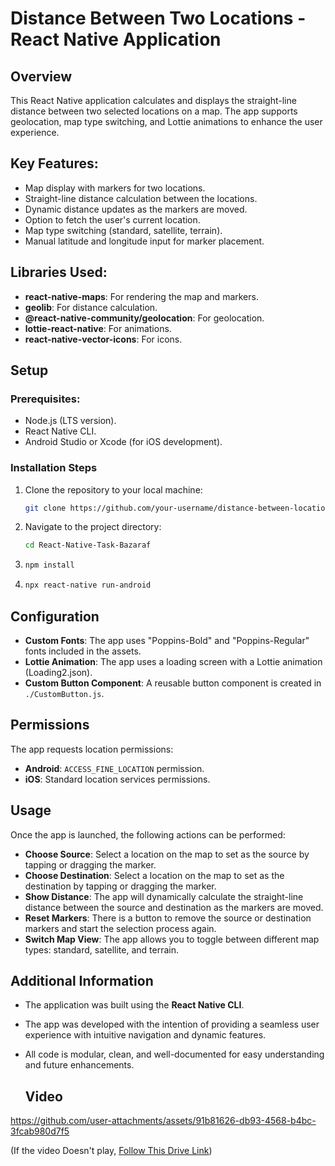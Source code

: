 # Distance Between Two Locations - React Native Application

## Overview

This React Native application calculates and displays the straight-line distance between two selected locations on a map. The app supports geolocation, map type switching, and Lottie animations to enhance the user experience.

## Key Features:

- Map display with markers for two locations.
- Straight-line distance calculation between the locations.
- Dynamic distance updates as the markers are moved.
- Option to fetch the user's current location.
- Map type switching (standard, satellite, terrain).
- Manual latitude and longitude input for marker placement.

## Libraries Used:

- **react-native-maps**: For rendering the map and markers.
- **geolib**: For distance calculation.
- **@react-native-community/geolocation**: For geolocation.
- **lottie-react-native**: For animations.
- **react-native-vector-icons**: For icons.

## Setup

### Prerequisites:

- Node.js (LTS version).
- React Native CLI.
- Android Studio or Xcode (for iOS development).

### Installation Steps

1. Clone the repository to your local machine:

   ```bash
   git clone https://github.com/your-username/distance-between-locations.git

   ```

2. Navigate to the project directory:

   ```bash
   cd React-Native-Task-Bazaraf

   ```

3. ```bash
   npm install

   ```

4. ```bash
   npx react-native run-android
   ```

## Configuration

- **Custom Fonts**: The app uses "Poppins-Bold" and "Poppins-Regular" fonts included in the assets.
- **Lottie Animation**: The app uses a loading screen with a Lottie animation (Loading2.json).
- **Custom Button Component**: A reusable button component is created in `./CustomButton.js`.

## Permissions

The app requests location permissions:

- **Android**: `ACCESS_FINE_LOCATION` permission.
- **iOS**: Standard location services permissions.

## Usage

Once the app is launched, the following actions can be performed:

- **Choose Source**: Select a location on the map to set as the source by tapping or dragging the marker.
- **Choose Destination**: Select a location on the map to set as the destination by tapping or dragging the marker.
- **Show Distance**: The app will dynamically calculate the straight-line distance between the source and destination as the markers are moved.
- **Reset Markers**: There is a button to remove the source or destination markers and start the selection process again.
- **Switch Map View**: The app allows you to toggle between different map types: standard, satellite, and terrain.

## Additional Information

- The application was built using the **React Native CLI**.
- The app was developed with the intention of providing a seamless user experience with intuitive navigation and dynamic features.
- All code is modular, clean, and well-documented for easy understanding and future enhancements.

  ## Video
  
https://github.com/user-attachments/assets/91b81626-db93-4568-b4bc-3fcab980d7f5

(If the video Doesn't play, [Follow This Drive Link](https://drive.google.com/file/d/1tBqpj7Z70YA_c68DJcU8lGB2HdE3h3_i/view?usp=drive_link))


